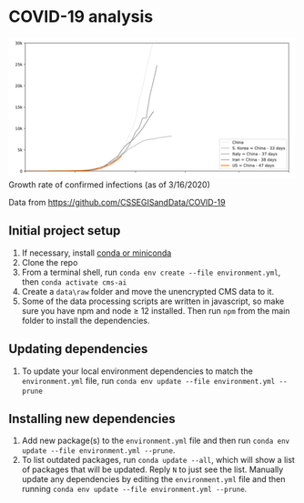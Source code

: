 # COVID-19 analysis

![Growth rate](figures/growth_rate.png)
Growth rate of confirmed infections (as of 3/16/2020)

Data from https://github.com/CSSEGISandData/COVID-19

## Initial project setup

1. If necessary, install [conda or miniconda](https://docs.conda.io/projects/conda/en/latest/user-guide/install/index.html)
2. Clone the repo
3. From a terminal shell, run `conda env create --file environment.yml`, then `conda activate cms-ai`
4. Create a `data\raw` folder and move the unencrypted CMS data to it.
5. Some of the data processing scripts are written in javascript, so make sure you have npm and node ≥ 12 installed. Then run `npm` from the main folder to install the dependencies.

## Updating dependencies

1. To update your local environment dependencies to match the `environment.yml` file, run `conda env update --file environment.yml --prune`

## Installing new dependencies

1. Add new package(s) to the `environment.yml` file and then run `conda env update --file environment.yml --prune`.
2. To list outdated packages, run `conda update --all`, which will show a list of packages that will be updated. Reply `N` to just see the list. Manually update any dependencies by editing the `environment.yml` file and then running `conda env update --file environment.yml --prune`.
